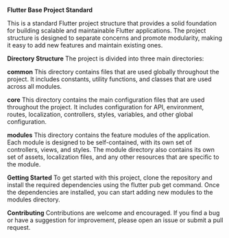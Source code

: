 **Flutter Base Project Standard**

This is a standard Flutter project structure that provides a solid foundation for building scalable and maintainable Flutter applications. The project structure is designed to separate concerns and promote modularity, making it easy to add new features and maintain existing ones.

**Directory Structure**
The project is divided into three main directories:

**common**
This directory contains files that are used globally throughout the project. It includes constants, utility functions, and classes that are used across all modules.

**core**
This directory contains the main configuration files that are used throughout the project. It includes configuration for API, environment, routes, localization, controllers, styles, variables, and other global configuration.

**modules**
This directory contains the feature modules of the application. Each module is designed to be self-contained, with its own set of controllers, views, and styles. The module directory also contains its own set of assets, localization files, and any other resources that are specific to the module.

**Getting Started**
To get started with this project, clone the repository and install the required dependencies using the flutter pub get command. Once the dependencies are installed, you can start adding new modules to the modules directory.

**Contributing**
Contributions are welcome and encouraged. If you find a bug or have a suggestion for improvement, please open an issue or submit a pull request.
